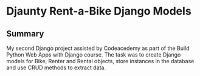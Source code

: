 # Djaunty Rent-a-Bike Django Models
## Summary
My second Django project assisted by Codeacedemy as part of the Build Python Web Apps with Django course. The task was to create Django models for Bike, Renter and Rental objects, store instances in the database and use CRUD methods to extract data.
